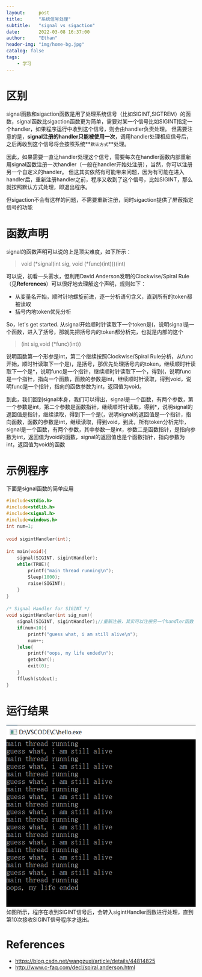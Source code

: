 ```yaml
---
layout:     post
title:      "系统信号处理"
subtitle:   "signal vs sigaction"
date:       2022-03-08 16:37:00
author:     "Ethan"
header-img: "img/home-bg.jpg"
catalog: false
tags:
    - 学习
---
```



# 区别
signal函数和sigaction函数是用了处理系统信号（比如SIGINT,SIGTREM）的函数，signal函数比sigaction函数更为简单，需要对某一个信号比如SIGINT指定一个handler，如果程序运行中收到这个信号，则会由handler负责处理。
但需要注意的是，**signal注册的handler只能被使用一次**，调用handler处理相应信号后，之后再收到这个信号将会按照系统**`默认方式`**处理。

因此，如果需要一直让handler处理这个信号，需要每次在handler函数内部重新用signal函数注册一次handler（一般在handler开始处注册），当然，你可以注册另一个自定义的handler。
但这其实依然有可能带来问题，因为有可能在进入handler后，重新注册handler之前，程序又收到了这个信号，比如SIGINT，那么就按照默认方式处理，即退出程序。

但sigaction不会有这样的问题，不需要重新注册，同时sigaction提供了屏蔽指定信号的功能

# 函数声明
signal的函数声明可以说的上是顶尖难度，如下所示：
>void (*signal(int sig, void (*func)(int)))(int)

可以说，初看一头雾水，但利用David Anderson发明的Clockwise/Spiral Rule（见**References**）可以很好地去理解这个声明，规则如下：
- 从变量名开始，顺时针地螺旋前进，逐一分析语句含义，直到所有的token都被读取
- 括号内地token优先分析

So，let's get started.
从signal开始顺时针读取下一个token是(，说明signal是一个函数，进入了括号，那就先把括号内的token都分析完，也就是内部的这个
>(int sig,void (*func)(int))

说明函数第一个形参是int，第二个继续按照Clockwise/Spiral Rule分析，从func开始，顺时针读取下一个是)，是括号，那优先处理括号内的token，继续顺时针读取下一个是*，说明func是一个指针，继续顺时针读取下一个，得到(，说明func是一个指针，指向一个函数，函数的参数是int，继续顺时针读取，得到void，说明func是一个指针，指向的函数参数为int，返回值为void。

到此，我们回到signal本身，我们可以得出，signal是一个函数，有两个参数，第一个参数是int，第二个参数是函数指针，继续顺时针读取，得到*，说明signal的返回值是指针，继续读取，得到下一个是(，说明signal的返回值是一个指针，指向函数，函数的参数是int，继续读取，得到void，到此，所有token分析完毕，signal是一个函数，有两个参数，其中参数一是int，参数二是函数指针，是指向参数为int，返回值为void的函数，signal的返回值也是个函数指针，指向参数为int，返回值为void的函数


# 示例程序
下面是signal函数的简单应用
```c
#include<stdio.h>
#include<stdlib.h>
#include<signal.h>
#include<windows.h>
int num=1;

void sigintHandler(int);

int main(void){
    signal(SIGINT, sigintHandler);
    while(TRUE){
        printf("main thread running\n");
        Sleep(1000);
        raise(SIGINT);
    }
}

/* Signal Handler for SIGINT */
void sigintHandler(int sig_num){
    signal(SIGINT, sigintHandler);//重新注册，其实可以注册另一个handler函数
    if(num<10){
        printf("guess what, i am still alive\n");
        num++;
    }else{
        printf("oops, my life ended\n");
        getchar();
        exit(0);
    }
    fflush(stdout);
}
```
# 运行结果
![img](/img/blogs/signal.png)
如图所示，程序在收到SIGINT信号后，会转入sigintHandler函数进行处理，直到第10次接收SIGINT信号程序才退出。
# References
- <https://blog.csdn.net/wangzuxi/article/details/44814825>
- http://www.c-faq.com/decl/spiral.anderson.html
